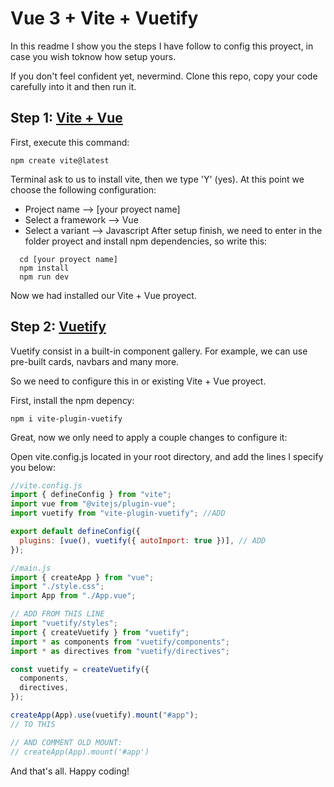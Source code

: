 # Vue 3 + Vite + Vuetify

In this readme I show you the steps I have follow to config this proyect, in case you wish toknow how setup yours.

If you don't feel confident yet, nevermind. Clone this repo, copy your code carefully into it and then run it.

## Step 1: [Vite + Vue](https://vitejs.dev/guide/)

First, execute this command:

```
npm create vite@latest
```

Terminal ask to us to install vite, then we type 'Y' (yes). At this point we choose the following configuration:

- Project name --> [your proyect name]
- Select a framework --> Vue
- Select a variant --> Javascript
  After setup finish, we need to enter in the folder proyect and install npm dependencies, so write this:

```
  cd [your proyect name]
  npm install
  npm run dev
```

Now we had installed our Vite + Vue proyect.

## Step 2: [Vuetify](https://vuetifyjs.com/en/getting-started/installation/)

Vuetify consist in a built-in component gallery. For example, we can use pre-built cards, navbars and many more.

So we need to configure this in or existing Vite + Vue proyect.

First, install the npm depency:

```
npm i vite-plugin-vuetify
```

Great, now we only need to apply a couple changes to configure it:

Open vite.config.js located in your root directory, and add the lines I specify you below:

```javascript
//vite.config.js
import { defineConfig } from "vite";
import vue from "@vitejs/plugin-vue";
import vuetify from "vite-plugin-vuetify"; //ADD

export default defineConfig({
  plugins: [vue(), vuetify({ autoImport: true })], // ADD
});
```

```javascript
//main.js
import { createApp } from "vue";
import "./style.css";
import App from "./App.vue";

// ADD FROM THIS LINE
import "vuetify/styles";
import { createVuetify } from "vuetify";
import * as components from "vuetify/components";
import * as directives from "vuetify/directives";

const vuetify = createVuetify({
  components,
  directives,
});

createApp(App).use(vuetify).mount("#app");
// TO THIS

// AND COMMENT OLD MOUNT:
// createApp(App).mount('#app')
```

And that's all. Happy coding!
